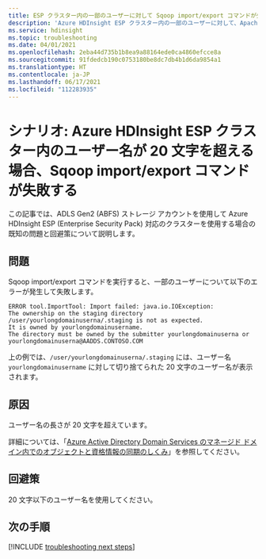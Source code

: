```yaml
---
title: ESP クラスター内の一部のユーザーに対して Sqoop import/export コマンドが失敗する - Azure HDInsight
description: 'Azure HDInsight ESP クラスター内の一部のユーザーに対して、Apache Sqoop import/export コマンドが失敗し、"インポートが失敗しました: java.io.IOException: ステージング ディレクトリ /user/yourusername/.staging 上の所有権が想定されたものではありません" というエラーが発生する'
ms.service: hdinsight
ms.topic: troubleshooting
ms.date: 04/01/2021
ms.openlocfilehash: 2eba44d735b1b8ea9a88164ede0ca4860efcce8a
ms.sourcegitcommit: 91fdedcb190c0753180be8dc7db4b1d6da9854a1
ms.translationtype: HT
ms.contentlocale: ja-JP
ms.lasthandoff: 06/17/2021
ms.locfileid: "112283935"
---
```

# <a name="scenario-sqoop-importexport-command-fails-for-usernames-greater-than-20-characters-in-azure-hdinsight-esp-clusters"></a>シナリオ: Azure HDInsight ESP クラスター内のユーザー名が 20 文字を超える場合、Sqoop import/export コマンドが失敗する

この記事では、ADLS Gen2 (ABFS) ストレージ アカウントを使用して Azure HDInsight ESP (Enterprise Security Pack) 対応のクラスターを使用する場合の既知の問題と回避策について説明します。

## <a name="issue"></a>問題

Sqoop import/export コマンドを実行すると、一部のユーザーについて以下のエラーが発生して失敗します。

```
ERROR tool.ImportTool: Import failed: java.io.IOException:
The ownership on the staging directory /user/yourlongdomainuserna/.staging is not as expected. 
It is owned by yourlongdomainusername.
The directory must be owned by the submitter yourlongdomainuserna or yourlongdomainuserna@AADDS.CONTOSO.COM
```

上の例では、`/user/yourlongdomainuserna/.staging` には、ユーザー名 `yourlongdomainusername` に対して切り捨てられた 20 文字のユーザー名が表示されます。

## <a name="cause"></a>原因

ユーザー名の長さが 20 文字を超えています。 

詳細については、「[Azure Active Directory Domain Services のマネージド ドメイン内でのオブジェクトと資格情報の同期のしくみ](../active-directory-domain-services/synchronization.md)」を参照してください。

## <a name="workaround"></a>回避策

20 文字以下のユーザー名を使用してください。

## <a name="next-steps"></a>次の手順

[!INCLUDE [troubleshooting next steps](includes/hdinsight-troubleshooting-next-steps.md)]
